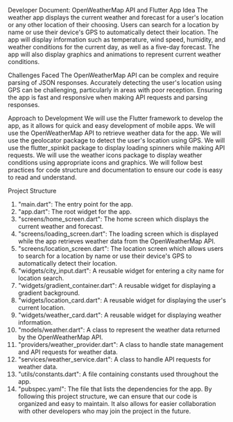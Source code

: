 Developer Document: OpenWeatherMap API and Flutter
App Idea
The weather app displays the current weather and forecast for a user's location or any other location of their choosing. Users can search for a location by name or use their device's GPS to automatically detect their location. The app will display information such as temperature, wind speed, humidity, and weather conditions for the current day, as well as a five-day forecast. The app will also display graphics and animations to represent current weather conditions.

Challenges Faced
The OpenWeatherMap API can be complex and require parsing of JSON responses. Accurately detecting the user's location using GPS can be challenging, particularly in areas with poor reception. Ensuring the app is fast and responsive when making API requests and parsing responses.

Approach to Development
We will use the Flutter framework to develop the app, as it allows for quick and easy development of mobile apps. We will use the OpenWeatherMap API to retrieve weather data for the app. We will use the geolocator package to detect the user's location using GPS. We will use the flutter_spinkit package to display loading spinners while making API requests. We will use the weather icons package to display weather conditions using appropriate icons and graphics. We will follow best practices for code structure and documentation to ensure our code is easy to read and understand.

Project Structure
1. "main.dart": The entry point for the app.
2. "app.dart": The root widget for the app.
3. "screens/home_screen.dart": The home screen which displays the current weather and forecast.
4. "screens/loading_screen.dart": The loading screen which is displayed while the app retrieves weather data from the OpenWeatherMap API.
5. "screens/location_screen.dart": The location screen which allows users to search for a location by name or use their device's GPS to automatically detect their location.
6. "widgets/city_input.dart": A reusable widget for entering a city name for location search.
7. "widgets/gradient_container.dart": A reusable widget for displaying a gradient background.
8. "widgets/location_card.dart": A reusable widget for displaying the user's current location.
9. "widgets/weather_card.dart": A reusable widget for displaying weather information.
10. "models/weather.dart": A class to represent the weather data returned by the OpenWeatherMap API.
11. "providers/weather_provider.dart": A class to handle state management and API requests for weather data.
12. "services/weather_service.dart": A class to handle API requests for weather data.
13. "utils/constants.dart": A file containing constants used throughout the app.
14. "pubspec.yaml": The file that lists the dependencies for the app.
By following this project structure, we can ensure that our code is organized and easy to maintain. It also allows for easier collaboration with other developers who may join the project in the future.
